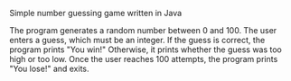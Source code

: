 Simple number guessing game written in Java

The program generates a random number between 0 and 100.
The user enters a guess, which must be an integer.  If the guess is correct, the program prints "You win!" Otherwise, it prints whether the guess was too high or too low.
Once the user reaches 100 attempts, the program prints "You lose!" and exits.
